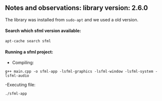 ## Notes and observations: library version: 2.6.0
The library was installed from ```sudo-apt``` and we used a old version.
#### Search which sfml version available:

```apt-cache search sfml```

#### Running a sfml project:
- Compiling:
```
g++ main.cpp -o sfml-app -lsfml-graphics -lsfml-window -lsfml-system -lsfml-audio 
```
-Executing file:
```
./sfml-app
```
